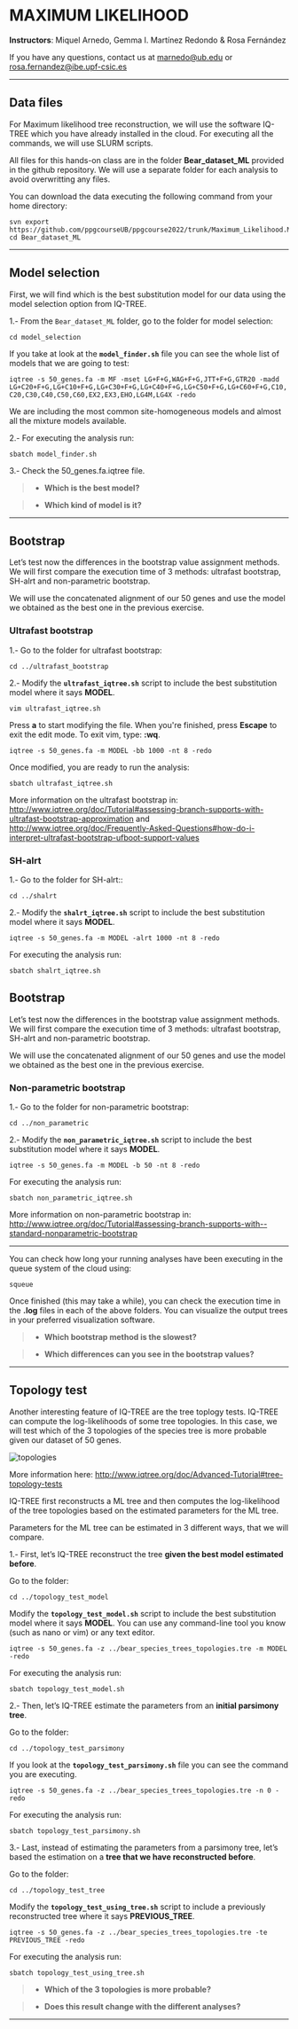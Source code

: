 # MAXIMUM LIKELIHOOD

**Instructors**: Miquel Arnedo, Gemma I. Martínez Redondo & Rosa Fernández

If you have any questions, contact us at marnedo@ub.edu or rosa.fernandez@ibe.upf-csic.es

***

## Data files

For Maximum likelihood tree reconstruction, we will use the software IQ-TREE which you have already installed in the cloud. For executing all the commands, we will use SLURM scripts.

All files for this hands-on class are in the folder **Bear_dataset_ML** provided in the github repository. We will use a separate folder for each analysis to avoid overwritting any files.

You can download the data executing the following command from your home directory:

```
svn export https://github.com/ppgcourseUB/ppgcourse2022/trunk/Maximum_Likelihood.Miquel_Arnedo_Gemma_Martinez_Rosa_Fernandez/Bear_dataset_ML
cd Bear_dataset_ML
```

***

## Model selection

First, we will find which is the best substitution model for our data using the model selection option from IQ-TREE. 

1.- From the `Bear_dataset_ML` folder, go to the folder for model selection:

`cd model_selection`

If you take at look at the **`model_finder.sh`** file you can see the whole list of models that we are going to test:

`iqtree -s 50_genes.fa -m MF -mset LG+F+G,WAG+F+G,JTT+F+G,GTR20 -madd LG+C20+F+G,LG+C10+F+G,LG+C30+F+G,LG+C40+F+G,LG+C50+F+G,LG+C60+F+G,C10,C20,C30,C40,C50,C60,EX2,EX3,EHO,LG4M,LG4X -redo`

We are including the most common site-homogeneous models and almost all the mixture models available.

2.- For executing the analysis run:

`sbatch model_finder.sh`

3.- Check the 50_genes.fa.iqtree file.

>- **Which is the best model?**

>- **Which kind of model is it?**

***

## Bootstrap

Let’s test now the differences in the bootstrap value assignment methods. We will first compare the execution time of 3 methods: ultrafast bootstrap, SH-alrt and non-parametric bootstrap.

We will use the concatenated alignment of our 50 genes and use the model we obtained as the best one in the previous exercise.

### Ultrafast bootstrap

1.- Go to the folder for ultrafast bootstrap:

`cd ../ultrafast_bootstrap`

2.- Modify the **`ultrafast_iqtree.sh`** script to include the best substitution model where it says **MODEL**.

`vim ultrafast_iqtree.sh`

Press **a** to start modifying the file. When you're finished, press **Escape** to exit the edit mode. To exit vim, type: **:wq**.

`iqtree -s 50_genes.fa -m MODEL -bb 1000 -nt 8 -redo`

Once modified, you are ready to run the analysis:

`sbatch ultrafast_iqtree.sh`

More information on the ultrafast bootstrap in: http://www.iqtree.org/doc/Tutorial#assessing-branch-supports-with-ultrafast-bootstrap-approximation and http://www.iqtree.org/doc/Frequently-Asked-Questions#how-do-i-interpret-ultrafast-bootstrap-ufboot-support-values

### SH-alrt

1.- Go to the folder for SH-alrt::

`cd ../shalrt`

2.- Modify the **`shalrt_iqtree.sh`** script to include the best substitution model where it says **MODEL**.

`iqtree -s 50_genes.fa -m MODEL -alrt 1000 -nt 8 -redo`

For executing the analysis run:

`sbatch shalrt_iqtree.sh`

## Bootstrap

Let’s test now the differences in the bootstrap value assignment methods. We will first compare the execution time of 3 methods: ultrafast bootstrap, SH-alrt and non-parametric bootstrap.

We will use the concatenated alignment of our 50 genes and use the model we obtained as the best one in the previous exercise.

### Non-parametric bootstrap

1.- Go to the folder for non-parametric bootstrap:

`cd ../non_parametric`

2.- Modify the **`non_parametric_iqtree.sh`** script to include the best substitution model where it says **MODEL**.

`iqtree -s 50_genes.fa -m MODEL -b 50 -nt 8 -redo`

For executing the analysis run:

`sbatch non_parametric_iqtree.sh`

More information on non-parametric bootstrap in: http://www.iqtree.org/doc/Tutorial#assessing-branch-supports-with--standard-nonparametric-bootstrap

***
You can check how long your running analyses have been executing in the queue system of the cloud using:

`squeue`

Once finished (this may take a while), you can check the execution time in the **.log** files in each of the above folders. You can visualize the output trees in your preferred visualization software.

>- **Which bootstrap method is the slowest?**

>- **Which differences can you see in the bootstrap values?**

***

## Topology test

Another interesting feature of IQ-TREE are the tree toplogy tests. IQ-TREE can compute the log-likelihoods of some tree topologies. In this case, we will test which of the 3 topologies of the species tree is more probable given our dataset of 50 genes.

 ![topologies](../Sensitivity_Analysis.Rosa_Fernandez_Gemma_Martinez/img/topologies.png)

More information here: http://www.iqtree.org/doc/Advanced-Tutorial#tree-topology-tests

IQ-TREE first reconstructs a ML tree and then computes the log-likelihood of the tree topologies based on the estimated parameters for the ML tree.

Parameters for the ML tree can be estimated in 3 different ways, that we will compare.

1.- First, let’s IQ-TREE reconstruct the tree **given the best model estimated before**.

Go to the folder:

`cd ../topology_test_model`

Modify the **`topology_test_model.sh`** script to include the best substitution model where it says **MODEL**. You can use any command-line tool you know (such as nano or vim) or any text editor.

`iqtree -s 50_genes.fa -z ../bear_species_trees_topologies.tre -m MODEL -redo`

For executing the analysis run:

`sbatch topology_test_model.sh`

2.- Then, let’s IQ-TREE estimate the parameters from an **initial parsimony tree**.

Go to the folder:

`cd ../topology_test_parsimony`

If you look at the **`topology_test_parsimony.sh`** file you can see the command you are executing.

`iqtree -s 50_genes.fa -z ../bear_species_trees_topologies.tre -n 0 -redo`

For executing the analysis run:

`sbatch topology_test_parsimony.sh`

3.- Last, instead of estimating the parameters from a parsimony tree, let’s based the estimation on a **tree that we have reconstructed before**.

Go to the folder:

`cd ../topology_test_tree`

Modify the **`topology_test_using_tree.sh`** script to include a previously reconstructed tree where it says **PREVIOUS_TREE**.

`iqtree -s 50_genes.fa -z ../bear_species_trees_topologies.tre -te PREVIOUS_TREE -redo`

For executing the analysis run:

`sbatch topology_test_using_tree.sh`

>- **Which of the 3 topologies is more probable?**

>- **Does this result change with the different analyses?**

***
